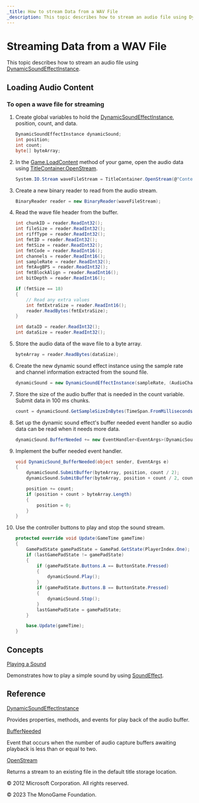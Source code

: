 ```yaml
---
_title: How to stream Data from a WAV File
_description: This topic describes how to stream an audio file using DynamicSoundEffectInstance.
---
```


# Streaming Data from a WAV File

This topic describes how to stream an audio file using [DynamicSoundEffectInstance](xref:Microsoft.Xna.Framework.Audio.DynamicSoundEffectInstance).

## Loading Audio Content

### To open a wave file for streaming

1. Create global variables to hold the [DynamicSoundEffectInstance](xref:Microsoft.Xna.Framework.Audio.DynamicSoundEffectInstance), position, count, and data.

    ```csharp
    DynamicSoundEffectInstance dynamicSound;
    int position;
    int count;
    byte[] byteArray;
    ```

2. In the [Game.LoadContent](xref:Microsoft.Xna.Framework.Game.LoadContent) method of your game, open the audio data using [TitleContainer.OpenStream](xref:Microsoft.Xna.Framework.TitleContainer).

    ```csharp
    System.IO.Stream waveFileStream = TitleContainer.OpenStream(@"Content\48K16BSLoop.wav");
    ```

3. Create a new binary reader to read from the audio stream.

    ```csharp
    BinaryReader reader = new BinaryReader(waveFileStream);
    ```

4. Read the wave file header from the buffer.

    ```csharp
    int chunkID = reader.ReadInt32();
    int fileSize = reader.ReadInt32();
    int riffType = reader.ReadInt32();
    int fmtID = reader.ReadInt32();
    int fmtSize = reader.ReadInt32();
    int fmtCode = reader.ReadInt16();
    int channels = reader.ReadInt16();
    int sampleRate = reader.ReadInt32();
    int fmtAvgBPS = reader.ReadInt32();
    int fmtBlockAlign = reader.ReadInt16();
    int bitDepth = reader.ReadInt16();
    
    if (fmtSize == 18)
    {
        // Read any extra values
        int fmtExtraSize = reader.ReadInt16();
        reader.ReadBytes(fmtExtraSize);
    }
    
    int dataID = reader.ReadInt32();
    int dataSize = reader.ReadInt32();
    ```

5. Store the audio data of the wave file to a byte array.

    ```csharp
    byteArray = reader.ReadBytes(dataSize);
    ```

6. Create the new dynamic sound effect instance using the sample rate and channel information extracted from the sound file.

     ```csharp
     dynamicSound = new DynamicSoundEffectInstance(sampleRate, (AudioChannels)channels);
     ```

7. Store the size of the audio buffer that is needed in the count variable. Submit data in 100 ms chunks.

    ```csharp
    count = dynamicSound.GetSampleSizeInBytes(TimeSpan.FromMilliseconds(100));
    ```

8. Set up the dynamic sound effect's buffer needed event handler so audio data can be read when it needs more data.

    ```csharp
    dynamicSound.BufferNeeded += new EventHandler<EventArgs>(DynamicSound_BufferNeeded);
    ```

9. Implement the buffer needed event handler.

    ```csharp
    void DynamicSound_BufferNeeded(object sender, EventArgs e)
    {
        dynamicSound.SubmitBuffer(byteArray, position, count / 2);
        dynamicSound.SubmitBuffer(byteArray, position + count / 2, count / 2);
    
        position += count;
        if (position + count > byteArray.Length)
        {
            position = 0;
        }
    }
    ```

10. Use the controller buttons to play and stop the sound stream.

    ```csharp
    protected override void Update(GameTime gameTime)
    {
        GamePadState gamePadState = GamePad.GetState(PlayerIndex.One);
        if (lastGamePadState != gamePadState)
        {
            if (gamePadState.Buttons.A == ButtonState.Pressed)
            {
                dynamicSound.Play();
            }
            if (gamePadState.Buttons.B == ButtonState.Pressed)
            {
                dynamicSound.Stop();
            }
            lastGamePadState = gamePadState;
        }

        base.Update(gameTime);
    }
    ```

## Concepts

[Playing a Sound](HowTo_PlayASound.md)

Demonstrates how to play a simple sound by using [SoundEffect](xref:Microsoft.Xna.Framework.Audio.SoundEffect).

## Reference

[DynamicSoundEffectInstance](xref:Microsoft.Xna.Framework.Audio.DynamicSoundEffectInstance)

Provides properties, methods, and events for play back of the audio buffer.

[BufferNeeded](xref:Microsoft.Xna.Framework.Audio.DynamicSoundEffectInstance)

Event that occurs when the number of audio capture buffers awaiting playback is less than or equal to two.

[OpenStream](xref:Microsoft.Xna.Framework.TitleContainer)

Returns a stream to an existing file in the default title storage location.

© 2012 Microsoft Corporation. All rights reserved.

© 2023 The MonoGame Foundation.
